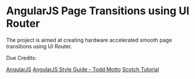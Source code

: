AngularJS Page Transitions using UI Router
====================================

The project is aimed at creating hardware accelerated smooth page transitions using UI Router.

Due Credits:

[AngularJS](http://angularjs.org)
[AngularJS Style Guide - Todd Motto](http://toddmotto.com/opinionated-angular-js-styleguide-for-teams/)
[Scotch Tutorial](http://scotch.io/tutorials/javascript/animating-angularjs-apps-ngview)







